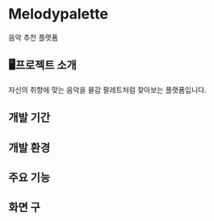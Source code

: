 # Melodypalette
음악 추천 플랫폼

## 🖥️프로젝트 소개
자신의 취향에 맞는 음악을 물감 팔레트처럼 찾아보는 플랫폼입니다.
<br>

## 개발 기간

## 개발 환경

## 주요 기능

## 화면 구
